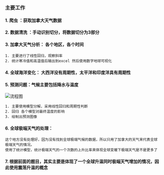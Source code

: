 ### 主要工作

#### 1. 爬虫 ：获取加拿大天气数据

#### 2. 数据清洗 ：手动识别切分，将数据切分为3部分 

#### 3. 加拿大天气分析： 各个地区，各个时间
	1. 主要进行了线性回归，观察斜率
	2. 统计寒冷值和高温值后输出到excel 然后使用数字地球可视化

#### 4. 全球海洋变化： 大西洋没有周期性，太平洋和印度洋具有周期性

#### 5. 预测问题：气候主要包括降水与温度



![流程图](F:\DataDig\Competition\huaweiModel\E\流程图.png)

	1. 主要使用模型分解，采用线性回归和周期性判断 
	2. 回归 各个模型对最终温度的影响
	3. 绘制出预测图像

#### 6. 全球极端天气的处理：
	这个地方没有处理好，因为没有找到全球极端气候的数据，所以只用了加拿大的天气来代表全球极端天气的情况。
	使用了统计模型，统计极端天气的一个次数的上升比率来体现全球变暖下极端天气是不是更多了

#### 7. 根据前面的题目，其实主要是体现了一个全球升温同时极端天气增加的情况，因此使用震荡升温的概念
